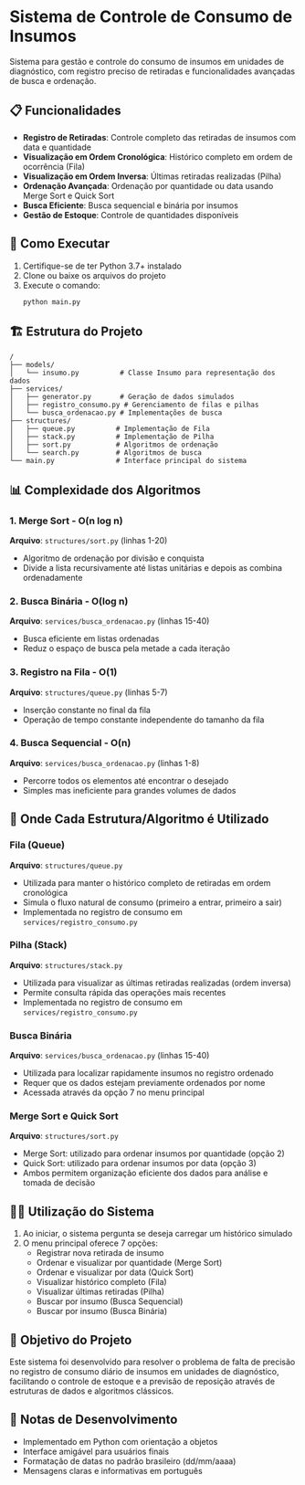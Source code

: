 # Sistema de Controle de Consumo de Insumos

Sistema para gestão e controle do consumo de insumos em unidades de diagnóstico, com registro preciso de retiradas e funcionalidades avançadas de busca e ordenação.

## 📋 Funcionalidades

- **Registro de Retiradas**: Controle completo das retiradas de insumos com data e quantidade
- **Visualização em Ordem Cronológica**: Histórico completo em ordem de ocorrência (Fila)
- **Visualização em Ordem Inversa**: Últimas retiradas realizadas (Pilha)
- **Ordenação Avançada**: Ordenação por quantidade ou data usando Merge Sort e Quick Sort
- **Busca Eficiente**: Busca sequencial e binária por insumos
- **Gestão de Estoque**: Controle de quantidades disponíveis

## 🚀 Como Executar

1. Certifique-se de ter Python 3.7+ instalado
2. Clone ou baixe os arquivos do projeto
3. Execute o comando:
   ```bash
   python main.py
   ```

## 🏗️ Estrutura do Projeto

```
/
├── models/
│   └── insumo.py          # Classe Insumo para representação dos dados
├── services/
│   ├── generator.py       # Geração de dados simulados
│   ├── registro_consumo.py # Gerenciamento de filas e pilhas
│   └── busca_ordenacao.py # Implementações de busca
├── structures/
│   ├── queue.py          # Implementação de Fila
│   ├── stack.py          # Implementação de Pilha
│   ├── sort.py           # Algoritmos de ordenação
│   └── search.py         # Algoritmos de busca
└── main.py               # Interface principal do sistema
```

## 📊 Complexidade dos Algoritmos

### 1. Merge Sort - O(n log n)
**Arquivo**: `structures/sort.py` (linhas 1-20)
- Algoritmo de ordenação por divisão e conquista
- Divide a lista recursivamente até listas unitárias e depois as combina ordenadamente

### 2. Busca Binária - O(log n)
**Arquivo**: `services/busca_ordenacao.py` (linhas 15-40)
- Busca eficiente em listas ordenadas
- Reduz o espaço de busca pela metade a cada iteração

### 3. Registro na Fila - O(1)
**Arquivo**: `structures/queue.py` (linhas 5-7)
- Inserção constante no final da fila
- Operação de tempo constante independente do tamanho da fila

### 4. Busca Sequencial - O(n)
**Arquivo**: `services/busca_ordenacao.py` (linhas 1-8)
- Percorre todos os elementos até encontrar o desejado
- Simples mas ineficiente para grandes volumes de dados

## 🧩 Onde Cada Estrutura/Algoritmo é Utilizado

### Fila (Queue)
**Arquivo**: `structures/queue.py`
- Utilizada para manter o histórico completo de retiradas em ordem cronológica
- Simula o fluxo natural de consumo (primeiro a entrar, primeiro a sair)
- Implementada no registro de consumo em `services/registro_consumo.py`

### Pilha (Stack)
**Arquivo**: `structures/stack.py`
- Utilizada para visualizar as últimas retiradas realizadas (ordem inversa)
- Permite consulta rápida das operações mais recentes
- Implementada no registro de consumo em `services/registro_consumo.py`

### Busca Binária
**Arquivo**: `services/busca_ordenacao.py` (linhas 15-40)
- Utilizada para localizar rapidamente insumos no registro ordenado
- Requer que os dados estejam previamente ordenados por nome
- Acessada através da opção 7 no menu principal

### Merge Sort e Quick Sort
**Arquivo**: `structures/sort.py`
- Merge Sort: utilizado para ordenar insumos por quantidade (opção 2)
- Quick Sort: utilizado para ordenar insumos por data (opção 3)
- Ambos permitem organização eficiente dos dados para análise e tomada de decisão

## 👨‍💻 Utilização do Sistema

1. Ao iniciar, o sistema pergunta se deseja carregar um histórico simulado
2. O menu principal oferece 7 opções:
   - Registrar nova retirada de insumo
   - Ordenar e visualizar por quantidade (Merge Sort)
   - Ordenar e visualizar por data (Quick Sort)
   - Visualizar histórico completo (Fila)
   - Visualizar últimas retiradas (Pilha)
   - Buscar por insumo (Busca Sequencial)
   - Buscar por insumo (Busca Binária)

## 🎯 Objetivo do Projeto

Este sistema foi desenvolvido para resolver o problema de falta de precisão no registro de consumo diário de insumos em unidades de diagnóstico, facilitando o controle de estoque e a previsão de reposição através de estruturas de dados e algoritmos clássicos.

## 📝 Notas de Desenvolvimento

- Implementado em Python com orientação a objetos
- Interface amigável para usuários finais
- Formatação de datas no padrão brasileiro (dd/mm/aaaa)
- Mensagens claras e informativas em português